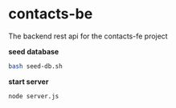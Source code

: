 # contacts-be  

The backend rest api for the contacts-fe project
  
**seed database**
```bash
bash seed-db.sh
```
**start server**
```bash
node server.js
```

